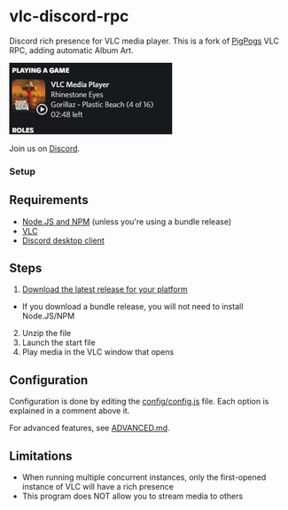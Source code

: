 # vlc-discord-rpc

Discord rich presence for VLC media player.
This is a fork of [PigPogs](https://github.com/Pigpog/vlc-discord-rpc) VLC RPC, adding automatic Album Art.

![Example](./example.png)

Join us on [Discord](https://discord.gg/3Fu6KHd).

### Setup

## Requirements

- [Node.JS and NPM](https://nodejs.org/en/) (unless you're using a bundle release)
- [VLC](https://www.videolan.org/index.html)
- [Discord desktop client](https://discordapp.com/)

## Steps

 1. [Download the latest release for your platform](https://github.com/GreenDiscord/vlc-rpc/releases)
  - If you download a bundle release, you will not need to install Node.JS/NPM
 2. Unzip the file
 3. Launch the start file
 4. Play media in the VLC window that opens

## Configuration

Configuration is done by editing the [config/config.js](./config/config.js) file.
Each option is explained in a comment above it.

For advanced features, see [ADVANCED.md](./ADVANCED.md).

## Limitations

 - When running multiple concurrent instances, only the first-opened instance of VLC will have a rich presence
 - This program does NOT allow you to stream media to others


